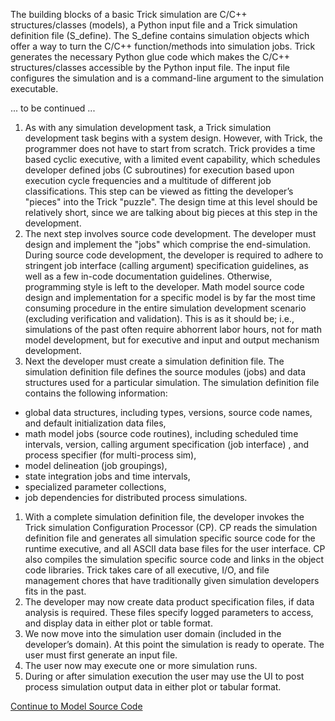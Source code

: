 The building blocks of a basic Trick simulation are C/C++ structures/classes (models), a Python input file and a Trick simulation definition file (S_define).  The S_define contains simulation objects which offer a way to turn the C/C++ function/methods into simulation jobs.  Trick generates the necessary Python glue code which makes the C/C++ structures/classes accessible by the Python input file.  The input file configures the simulation and is a command-line argument to the simulation executable.

... to be continued ...

1. As with any simulation development task, a Trick simulation development task begins with a system design. However, with Trick, the programmer does not have to start from scratch. Trick provides a time based cyclic executive, with a limited event capability, which schedules developer defined jobs (C subroutines) for execution based upon execution cycle frequencies and a multitude of different job classifications. This step can be viewed as fitting the developer’s "pieces" into the Trick "puzzle". The design time at this level should be relatively short, since we are talking about big pieces at this step in the development.
1. The next step involves source code development. The developer must design and implement the "jobs" which comprise the end-simulation. During source code development, the developer is required to adhere to stringent job interface (calling argument) specification guidelines, as well as a few in-code documentation guidelines. Otherwise, programming style is left to the developer. Math model source code design and implementation for a specific model is by far the most time consuming procedure in the entire simulation development scenario (excluding verification and validation). This is as it should be; i.e., simulations of the past often require abhorrent labor hours, not for math model development, but for executive and input and output mechanism development.
1. Next the developer must create a simulation definition file. The simulation definition file defines the source modules (jobs) and data structures used for a particular simulation. The simulation definition file contains the following information:
  * global data structures, including types, versions, source code names, and default initialization data files,
  * math model jobs (source code routines), including scheduled time intervals, version, calling argument specification (job interface) , and process specifier (for multi-process sim),
  * model delineation (job groupings),
  * state integration jobs and time intervals,
  * specialized parameter collections,
  * job dependencies for distributed process simulations.
1. With a complete simulation definition file, the developer invokes the Trick simulation Configuration Processor (CP). CP reads the simulation definition file and generates all simulation specific source code for the runtime executive, and all ASCII data base files for the user interface. CP also compiles the simulation specific source code and links in the object code libraries. Trick takes care of all executive, I/O, and file management chores that have traditionally given simulation developers fits in the past.
1. The developer may now create data product specification files, if data analysis is required. These files specify logged parameters to access, and display data in either plot or table format.
1. We now move into the simulation user domain (included in the developer’s domain). At this point the simulation is ready to operate. The user must first generate an input file.
1. The user now may execute one or more simulation runs.
1. During or after simulation execution the user may use the UI to post process simulation output data in either plot or tabular format.

[Continue to Model Source Code](Model-Source-Code)
